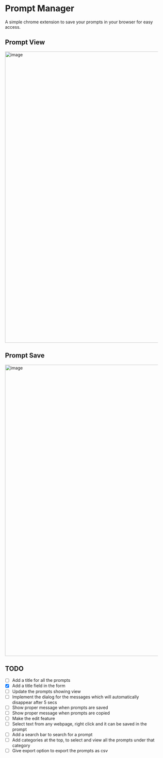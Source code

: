 # Prompt Manager

A simple chrome extension to save your prompts in your browser for easy access.

## Prompt View

<img width="960" alt="image" src="https://github.com/codeswithroh/PromptSaver/assets/77570394/9a309ce6-f1e5-48b7-9724-047974501ab0">

## Prompt Save

<img width="960" alt="image" src="https://github.com/codeswithroh/PromptSaver/assets/77570394/1c66f805-ba95-47b7-832e-25846623e9f0">

## TODO

- [ ] Add a title for all the prompts
- [x] Add a title field in the form
- [ ] Update the prompts showing view
- [ ] Implement the dialog for the messages which will automatically disappear after 5 secs
- [ ] Show proper message when prompts are saved
- [ ] Show proper message when prompts are copied
- [ ] Make the edit feature
- [ ] Select text from any webpage, right click and it can be saved in the prompt
- [ ] Add a search bar to search for a prompt
- [ ] Add categories at the top, to select and view all the prompts under that category
- [ ] Give export option to export the prompts as csv
